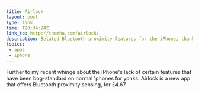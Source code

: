```yaml
---
title: Airlock
layout: post
type: link
time: T20:34:24Z
link_to: http://themha.com/airlock/
description: Belated Bluetooth proximity features for the iPhone, thanks to Airlock
topics:
 - apps
 - iphone
---
```

Further to my recent whinge about the iPhone's lack of certain features that have been bog-standard on normal 'phones for yonks: Airlock is a new app that offers Bluetooth proximity sensing, for £4.67.